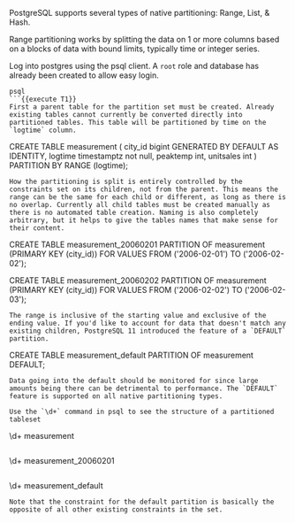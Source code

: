 PostgreSQL supports several types of native partitioning: Range, List, & Hash. 

Range partitioning works by splitting the data on 1 or more columns based on a blocks of data with bound limits, typically time or integer series.

Log into postgres using the psql client. A `root` role and database has already been created to allow easy login.
```
psql
```{{execute T1}}
First a parent table for the partition set must be created. Already existing tables cannot currently be converted directly into partitioned tables. This table will be partitioned by time on the `logtime` column.
```
CREATE TABLE measurement (
    city_id         bigint GENERATED BY DEFAULT AS IDENTITY,
    logtime         timestamptz not null,
    peaktemp        int,
    unitsales       int
) PARTITION BY RANGE (logtime);    
```{{execute T1}}
How the partitioning is split is entirely controlled by the constraints set on its children, not from the parent. This means the range can be the same for each child or different, as long as there is no overlap. Currently all child tables must be created manually as there is no automated table creation. Naming is also completely arbitrary, but it helps to give the tables names that make sense for their content.
```
CREATE TABLE measurement_20060201   PARTITION OF measurement
   (PRIMARY KEY (city_id)) FOR VALUES FROM ('2006-02-01') TO ('2006-02-02');

CREATE TABLE measurement_20060202 PARTITION OF measurement
   (PRIMARY KEY (city_id)) FOR VALUES FROM ('2006-02-02') TO ('2006-02-03');
```{{execute T1}}
The range is inclusive of the starting value and exclusive of the ending value. If you'd like to account for data that doesn't match any existing children, PostgreSQL 11 introduced the feature of a `DEFAULT` partition.
```
CREATE TABLE measurement_default PARTITION OF measurement DEFAULT;
```{{execute T1}}
Data going into the default should be monitored for since large amounts being there can be detrimental to performance. The `DEFAULT` feature is supported on all native partitioning types.

Use the `\d+` command in psql to see the structure of a partitioned tableset
```
\d+ measurement
```{{execute T1}}

```
\d+ measurement_20060201
```{{execute T1}}

```
\d+ measurement_default
```{{execute T1}}
Note that the constraint for the default partition is basically the opposite of all other existing constraints in the set.

